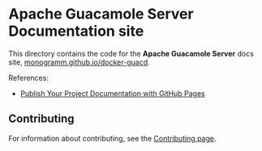# **Apache Guacamole Server** Documentation site

This directory contains the code for the **Apache Guacamole Server** docs site, [monogramm.github.io/docker-guacd](https://monogramm.github.io/docker-guacd).

References:
* [Publish Your Project Documentation with GitHub Pages](https://github.blog/2016-08-22-publish-your-project-documentation-with-github-pages/)

## Contributing

For information about contributing, see the [Contributing page](https://github.com/Monogramm/docker-guacd/blob/master/CONTRIBUTING.md).
